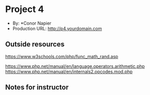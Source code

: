 
# Project 4
+ By: *Conor Napier
+ Production URL: <http://p4.yourdomain.com>

## Outside resources
<!-- Random fucntion -->
https://www.w3schools.com/php/func_math_rand.asp
<!-- Modulo for determining even or odds -->
https://www.php.net/manual/en/language.operators.arithmetic.php
https://www.php.net/manual/en/internals2.opcodes.mod.php

## Notes for instructor

